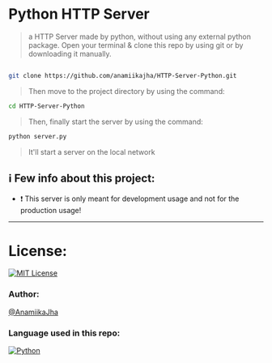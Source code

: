 # Python HTTP Server
> a HTTP Server made by python, without using any external python package.
> Open your terminal & clone this repo by using git or by downloading it manually.
```bash

git clone https://github.com/anamiikajha/HTTP-Server-Python.git

```
> Then move to the project directory by using the command:
```bash
cd HTTP-Server-Python
```
> Then, finally start the server by using the command:
```bash
python server.py
```
> It'll start a server on the local network 
## ℹ️ Few info about this project:

- ❗ This server is only meant for development usage and not for the production usage!
---
# License:
[![MIT License](https://img.shields.io/badge/license-MIT-blue)](https://github.com/anamiikajha/HTTP-Server-Python/blob/master/LICENSE)

### Author:
[@AnamiikaJha](https://github.com/anamiikajha)

### Language used in this repo:
[![Python](https://img.shields.io/badge/Python-14354C?style=for-the-badge&logo=python&logoColor=white)](https://python.org)